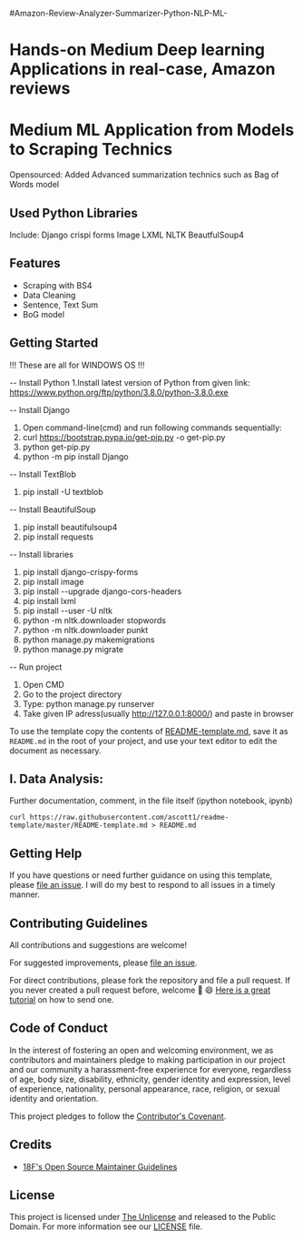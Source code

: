 #Amazon-Review-Analyzer-Summarizer-Python-NLP-ML-
# Hands-on Medium Deep learning Applications in real-case, Amazon reviews

# Medium ML Application from Models to Scraping Technics
Opensourced: Added Advanced summarization technics such as Bag of Words model
## Used Python Libraries
Include:
  Django crispi forms
  Image
  LXML
  NLTK
  BeautfulSoup4


## Features

- Scraping with BS4
- Data Cleaning 
- Sentence, Text Sum
- BoG model

## Getting Started

  
!!! These are all for WINDOWS OS !!!

-- Install Python
1.Install latest version of Python from given link: https://www.python.org/ftp/python/3.8.0/python-3.8.0.exe

-- Install Django
1. Open command-line(cmd) and run following commands sequentially:
2. curl https://bootstrap.pypa.io/get-pip.py -o get-pip.py
3. python get-pip.py 
4. python -m pip install Django

-- Install TextBlob
1. pip install -U textblob

-- Install BeautifulSoup
1. pip install beautifulsoup4
2. pip install requests

-- Install libraries
1. pip install django-crispy-forms
2. pip install image
3. pip install --upgrade django-cors-headers
4. pip install lxml
5. pip install --user -U nltk
6. python -m nltk.downloader stopwords
7. python -m nltk.downloader punkt
8. python manage.py makemigrations
9. python manage.py migrate

-- Run project
1. Open CMD
2. Go to the project directory
3. Type: python manage.py runserver
4. Take given IP adress(usually http://127.0.0.1:8000/)	and paste in browser

  

To use the template copy the contents of [README-template.md](https://github.com/ascott1/readme-template/blob/master/README-template.md), save it as `README.md` in the root of your project, and use your text editor to edit the document as necessary.

## I. Data Analysis: 
Further documentation, comment, in the file itself (ipython notebook, ipynb)



```
curl https://raw.githubusercontent.com/ascott1/readme-template/master/README-template.md > README.md
```

## Getting Help

If you have questions or need further guidance on using this template, please [file an issue](https://github.com/elvinaqa/Hands-MediumON-ML/issues). I will do my best to respond to all issues in a timely manner.

## Contributing Guidelines

All contributions and suggestions are welcome!

For suggested improvements, please [file an issue](https://github.com/elvinaqa/Hands-MediumON-ML/issues).

For direct contributions, please fork the repository and file a pull request. If you never created a pull request before, welcome 🎉 😄 [Here is a great tutorial](https://egghead.io/series/how-to-contribute-to-an-open-source-project-on-github) on how to send one.

## Code of Conduct

In the interest of fostering an open and welcoming environment, we as contributors and maintainers pledge to making participation in our project and our community a harassment-free experience for everyone, regardless of age, body size, disability, ethnicity, gender identity and expression, level of experience, nationality, personal appearance, race, religion, or sexual identity and orientation.

This project pledges to follow the [Contributor's Covenant](http://contributor-covenant.org/version/1/4/).

## Credits


- [18F's Open Source Maintainer Guidelines](https://pages.18f.gov/open-source-program/pages/maintainer_guidelines/)

## License

This project is licensed under [The Unlicense](https://unlicense.org/) and released to the Public Domain. For more information see our [LICENSE](https://github.com/ascott1/readme-template/blob/master/LICENSE) file.
